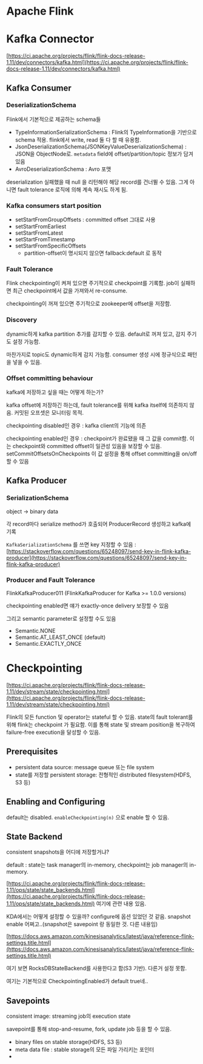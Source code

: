 # Apache Flink

# Kafka Connector

[https://ci.apache.org/projects/flink/flink-docs-release-1.11/dev/connectors/kafka.html](https://ci.apache.org/projects/flink/flink-docs-release-1.11/dev/connectors/kafka.html)

## Kafka Consumer

### DeserializationSchema

Flink에서 기본적으로 제공하는 schema들

- TypeInformationSerializationSchema : Flink의 TypeInformation을 기반으로 schema 적용. flink에서 write, read 둘 다 할 때 유용함.
- JsonDeserializationSchema(JSONKeyValueDeserializationSchema) : JSON을 ObjectNode로. `metadata` field에 offset/partition/topic 정보가 담겨 있음
- AvroDeserializationSchema : Avro 포맷

deserialization 실패했을 때 null 을 리턴해야 해당 record를 건너뛸 수 있음. 그게 아니면 fault tolerance 로직에 의해 계속 재시도 하게 됨.

### Kafka consumers start position

- setStartFromGroupOffsets : committed offset 그대로 사용
- setStartFromEarliest
- setStartFromLatest
- setStartFromTimestamp
- setStartFromSpecificOffsets
    - partition-offset이 명시되지 않으면 fallback:default 로 동작

### Fault Tolerance

Flink checkpointing이 켜져 있으면 주기적으로 checkpoint를 기록함. job이 실패하면 최근 checkpoint에서 값을 가져와서 re-consume.

checkpointing이 꺼져 있으면 주기적으로 zookeeper에 offset을 저장함.

### Discovery

dynamic하게 kafka partition 추가를 감지할 수 있음. default로 꺼져 있고, 감지 주기도 설정 가능함.

마찬가지로 topic도 dynamic하게 감지 가능함. consumer 생성 시에 정규식으로 패턴을 넣을 수 있음.

### Offset committing behaviour

kafka에 저장하고 싶을 때는 어떻게 하는가?

kafka offset에 저장하긴 하는데, fault tolerance를 위해 kafka itself에 의존하지 않음. 커밋된 오프셋은 모니터링 목적.

checkpointing disabled인 경우 : kafka client의 기능에 의존

checkpointing enabled인 경우 : checkpoint가 완료됐을 때 그 값을 commit함. 이는 checkpoint와 committed offset이 일관성 있음을 보장할 수 있음. setCommitOffsetsOnCheckpoints 이 값 설정을 통해 offset committing을 on/off 할 수 있음

## Kafka Producer

### SerializationSchema

object → binary data

각 record마다 serialize method가 호출되어 ProducerRecord 생성하고 kafka에 기록

`KafkaSerializationSchema` 를 쓰면 key 지정할 수 있음 : [https://stackoverflow.com/questions/65248097/send-key-in-flink-kafka-producer](https://stackoverflow.com/questions/65248097/send-key-in-flink-kafka-producer)

### Producer and Fault Tolerance

FlinkKafkaProducer011 (FlinkKafkaProducer for Kafka >= 1.0.0 versions)

checkpointing enabled면 얘가 exactly-once delivery 보장할 수 있음

그리고 semantic parameter로 설정할 수도 있음

- Semantic.NONE
- Semantic.AT_LEAST_ONCE (default)
- Semantic.EXACTLY_ONCE

# Checkpointing

[https://ci.apache.org/projects/flink/flink-docs-release-1.11/dev/stream/state/checkpointing.html](https://ci.apache.org/projects/flink/flink-docs-release-1.11/dev/stream/state/checkpointing.html)

Flink의 모든 function 및 operator는 stateful 할 수 있음. state의 fault tolerant를 위해 flink는 checkpoint 가 필요함. 이를 통해 state 및 stream position을 복구하여 failure-free execution을 달성할 수 있음.

## Prerequisites

- persistent data source: message queue 또는 file system
- state를 저장할 persistent storage: 전형적인 distributed filesystem(HDFS, S3 등)

## Enabling and Configuring

default는 disabled. `enableCheckpointing(n)` 으로 enable 할 수 있음.

## State Backend

consistent snapshots을 어디에 저장할거냐? 

default : state는 task manager의 in-memory, checkpoint는 job manager의 in-memory.

[https://ci.apache.org/projects/flink/flink-docs-release-1.11/ops/state/state_backends.html](https://ci.apache.org/projects/flink/flink-docs-release-1.11/ops/state/state_backends.html) 여기에 관련 내용 있음.

KDA에서는 어떻게 설정할 수 있을까? configure에 옵션 있었던 것 같음. snapshot enable 어쩌고..(snapshot은 savepoint 랑 동일한 것. 다른 내용임)

[https://docs.aws.amazon.com/kinesisanalytics/latest/java/reference-flink-settings.title.html](https://docs.aws.amazon.com/kinesisanalytics/latest/java/reference-flink-settings.title.html)

여기 보면 RocksDBStateBackend를 사용한다고 함(S3 기반). 다른거 설정 못함.

여기는 기본적으로 CheckpointingEnabled가 default true네..

## Savepoints

consistent image: streaming job의 execution state

savepoint를 통해 stop-and-resume, fork, update job 등을 할 수 있음.

- binary files on stable storage(HDFS, S3 등)
- meta data file : stable storage의 모든 파일 가리키는 포인터
-